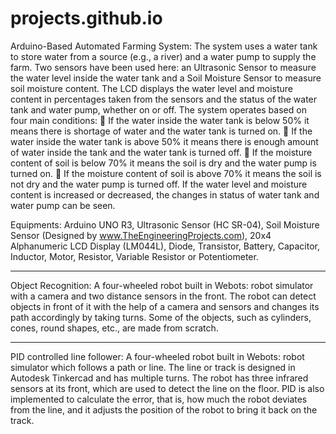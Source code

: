 # projects.github.io

Arduino-Based Automated Farming System:
The system uses a water tank to store water from a source (e.g., a river) and a water pump to
supply the farm. Two sensors have been used here: an Ultrasonic Sensor to measure the water level inside the water
tank and a Soil Moisture Sensor to measure soil moisture content. The
LCD displays the water level and moisture content in percentages taken from the sensors and the status of the water tank and water pump, whether on or off. The system operates 
based on four main conditions:
 If the water inside the water tank is below 50% it means there is shortage of water and the water tank is turned on.
 If the water inside the water tank is above 50% it means there is enough amount of water inside the tank and the water tank is turned off.
 If the moisture content of soil is below 70% it means the soil is dry and the water pump is turned on.
 If the moisture content of soil is above 70% it means the soil is not dry and the water pump is turned off.
If the water level and moisture content is increased or decreased, the changes in status of water tank and water pump can be seen.

Equipments:
Arduino UNO R3, Ultrasonic Sensor (HC SR-04), Soil Moisture Sensor (Designed by
www.TheEngineeringProjects.com), 20x4 Alphanumeric LCD Display (LM044L), Diode,
Transistor, Battery, Capacitor, Inductor, Motor, Resistor, Variable Resistor or Potentiometer.

------------------------------------------------------------------------------------------------------------------------------------------------------------------------------------------------------------------------------------------------------------------------------------------------------------------------------------------------------------------

Object Recognition: 
A four-wheeled robot built in Webots: robot simulator with a camera and two distance sensors in the front. The robot can detect objects in front of it with the help of a camera and sensors and changes its path accordingly by taking turns. Some of the objects, such as cylinders, cones, round shapes, etc., are made from scratch.  

------------------------------------------------------------------------------------------------------------------------------------------------------------------------------------------------------------------------------------------------------------------------------------------------------------------------------------------------------------------

PID controlled line follower: 
A four-wheeled robot built in Webots: robot simulator which follows a path or line. The line or track is designed in Autodesk Tinkercad and has multiple turns. The robot has three infrared sensors at its front, which are used to detect the line on the floor. PID is also implemented to calculate the error, that is, how much the robot deviates from the line, and it adjusts the position of the robot to bring it back on the track.
